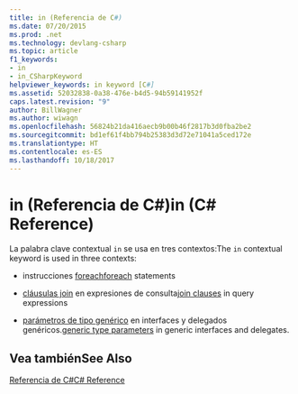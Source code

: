 ```yaml
---
title: in (Referencia de C#)
ms.date: 07/20/2015
ms.prod: .net
ms.technology: devlang-csharp
ms.topic: article
f1_keywords:
- in
- in_CSharpKeyword
helpviewer_keywords: in keyword [C#]
ms.assetid: 52032838-0a38-476e-b4d5-94b59141952f
caps.latest.revision: "9"
author: BillWagner
ms.author: wiwagn
ms.openlocfilehash: 56824b21da416aecb9b00b46f2817b3d0fba2be2
ms.sourcegitcommit: bd1ef61f4bb794b25383d3d72e71041a5ced172e
ms.translationtype: HT
ms.contentlocale: es-ES
ms.lasthandoff: 10/18/2017
---
```

# <a name="in-c-reference"></a><span data-ttu-id="b4588-102">in (Referencia de C#)</span><span class="sxs-lookup"><span data-stu-id="b4588-102">in (C# Reference)</span></span>
<span data-ttu-id="b4588-103">La palabra clave contextual `in` se usa en tres contextos:</span><span class="sxs-lookup"><span data-stu-id="b4588-103">The `in` contextual keyword is used in three contexts:</span></span>  
  
-   <span data-ttu-id="b4588-104">instrucciones [foreach](../../../csharp/language-reference/keywords/foreach-in.md)</span><span class="sxs-lookup"><span data-stu-id="b4588-104">[foreach](../../../csharp/language-reference/keywords/foreach-in.md) statements</span></span>  
  
-   <span data-ttu-id="b4588-105">[cláusulas join](../../../csharp/language-reference/keywords/join-clause.md) en expresiones de consulta</span><span class="sxs-lookup"><span data-stu-id="b4588-105">[join clauses](../../../csharp/language-reference/keywords/join-clause.md) in query expressions</span></span>  
  
-   <span data-ttu-id="b4588-106">[parámetros de tipo genérico](../../../csharp/language-reference/keywords/in-generic-modifier.md) en interfaces y delegados genéricos.</span><span class="sxs-lookup"><span data-stu-id="b4588-106">[generic type parameters](../../../csharp/language-reference/keywords/in-generic-modifier.md) in generic interfaces and delegates.</span></span>  
  
## <a name="see-also"></a><span data-ttu-id="b4588-107">Vea también</span><span class="sxs-lookup"><span data-stu-id="b4588-107">See Also</span></span>  
 [<span data-ttu-id="b4588-108">Referencia de C#</span><span class="sxs-lookup"><span data-stu-id="b4588-108">C# Reference</span></span>](../../../csharp/language-reference/index.md)
